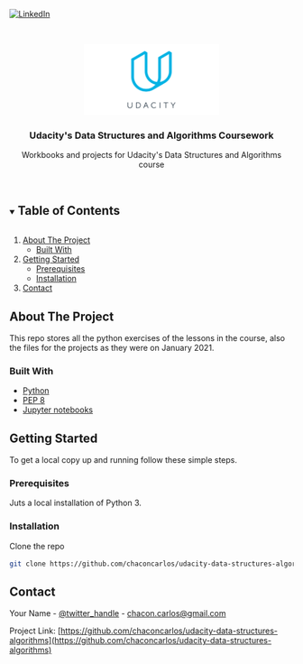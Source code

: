 <!-- PROJECT SHIELDS -->
<!--
*** I'm using markdown "reference style" links for readability.
*** Reference links are enclosed in brackets [ ] instead of parentheses ( ).
*** See the bottom of this document for the declaration of the reference variables
*** for contributors-url, forks-url, etc. This is an optional, concise syntax you may use.
*** https://www.markdownguide.org/basic-syntax/#reference-style-links
-->
[![LinkedIn][linkedin-shield]][linkedin-url]



<!-- PROJECT LOGO -->
<br />
<p align="center">
  <a href="https://github.com/chaconcarlos/udacity-data-structures-algorithms">
    <img src="images/logo.png" alt="Logo" width="240" height="126">
  </a>

  <h3 align="center">Udacity's Data Structures and Algorithms Coursework</h3>

  <p align="center">
    Workbooks and projects for Udacity's Data Structures and Algorithms course
    <br />
    <br />
  </p>
</p>



<!-- TABLE OF CONTENTS -->
<details open="open">
  <summary><h2 style="display: inline-block">Table of Contents</h2></summary>
  <ol>
    <li>
      <a href="#about-the-project">About The Project</a>
      <ul>
        <li><a href="#built-with">Built With</a></li>
      </ul>
    </li>
    <li>
      <a href="#getting-started">Getting Started</a>
      <ul>
        <li><a href="#prerequisites">Prerequisites</a></li>
        <li><a href="#installation">Installation</a></li>
      </ul>
    </li>
    <li><a href="#contact">Contact</a></li>
  </ol>
</details>



<!-- ABOUT THE PROJECT -->
## About The Project

This repo stores all the python exercises of the lessons in the course, also the files for the projects as they were on January 2021.

### Built With

* [Python](https://www.python.org/)
* [PEP 8](https://www.python.org/dev/peps/pep-0008/)
* [Jupyter notebooks](https://jupyter.org/)

<!-- GETTING STARTED -->
## Getting Started

To get a local copy up and running follow these simple steps.

### Prerequisites

Juts a local installation of Python 3.

### Installation

Clone the repo
   ```sh
   git clone https://github.com/chaconcarlos/udacity-data-structures-algorithms.git
   ```
<!-- CONTACT -->
## Contact

Your Name - [@twitter_handle](https://twitter.com/elcheicon) - chacon.carlos@gmail.com

Project Link: [https://github.com/chaconcarlos/udacity-data-structures-algorithms](https://github.com/chaconcarlos/udacity-data-structures-algorithms)

<!-- MARKDOWN LINKS & IMAGES -->
<!-- https://www.markdownguide.org/basic-syntax/#reference-style-links -->
[linkedin-shield]: https://img.shields.io/badge/-LinkedIn-black.svg?style=for-the-badge&logo=linkedin&colorB=555
[linkedin-url]: https://linkedin.com/in/chaconcarlos